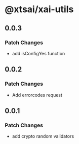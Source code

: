 # @xtsai/xai-utils

## 0.0.3

### Patch Changes

- add isConfigYes function

## 0.0.2

### Patch Changes

- Add errorcodes request

## 0.0.1

### Patch Changes

- add crypto random validators
